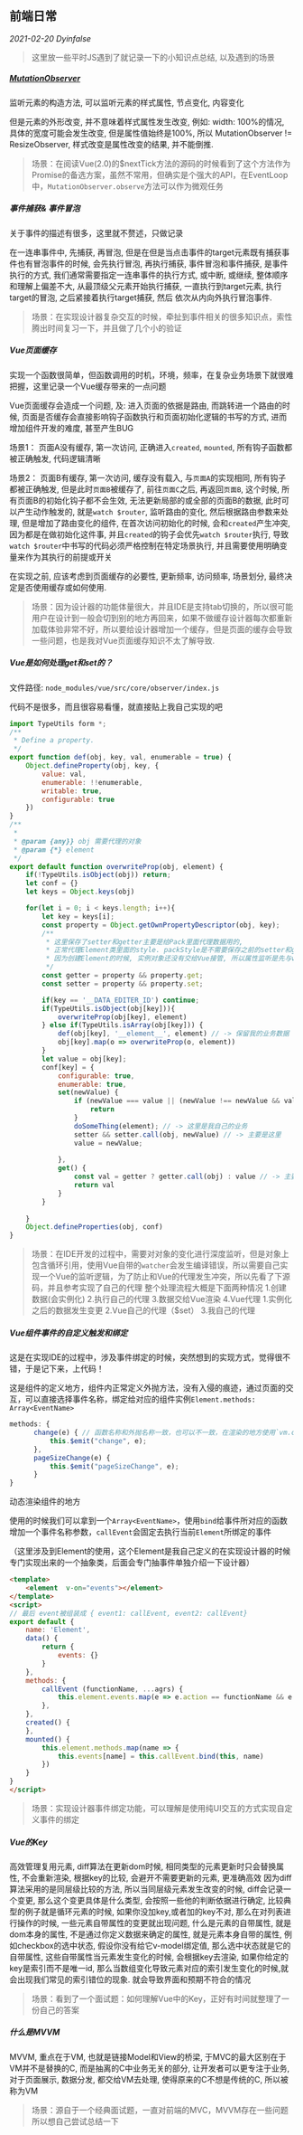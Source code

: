 ## 前端日常

*2021-02-20 Dyinfalse*

> 这里放一些平时JS遇到了就记录一下的小知识点总结, 以及遇到的场景

##### [MutationObserver](https://developer.mozilla.org/zh-CN/docs/Web/API/MutationObserver)
监听元素的构造方法, 可以监听元素的样式属性, 节点变化, 内容变化

但是元素的外形改变, 并不意味着样式属性发生改变, 例如: width: 100%的情况, 具体的宽度可能会发生改变, 但是属性值始终是100%, 所以 MutationObserver != ResizeObserver, 样式改变是属性改变的结果, 并不能倒推.

> 场景：在阅读Vue(2.0)的$nextTick方法的源码的时候看到了这个方法作为Promise的备选方案，虽然不常用，但确实是个强大的API，在EventLoop中，`MutationObserver.observe`方法可以作为微观任务


##### 事件捕获& 事件冒泡

关于事件的描述有很多，这里就不赘述，只做记录

在一连串事件中, 先捕获, 再冒泡, 但是在但是当点击事件的target元素既有捕获事件也有冒泡事件的时候, 会先执行冒泡, 再执行捕获, 事件冒泡和事件捕获, 是事件执行的方式, 我们通常需要指定一连串事件的执行方式, 或中断, 或继续, 整体顺序和理解上偏差不大, 从最顶级父元素开始执行捕获, 一直执行到target元素, 执行target的冒泡, 之后紧接着执行target捕获, 然后 依次从内向外执行冒泡事件.

> 场景：在实现设计器复杂交互的时候，牵扯到事件相关的很多知识点，索性腾出时间复习一下，并且做了几个小的验证

##### Vue页面缓存

实现一个函数很简单，但函数调用的时机，环境，频率，在复杂业务场景下就很难把握，这里记录一个Vue缓存带来的一点问题

Vue页面缓存会造成一个问题, 及: 进入页面的依据是路由, 而跳转进一个路由的时候, 页面是否缓存会直接影响钩子函数执行和页面初始化逻辑的书写的方式, 进而增加组件开发的难度, 甚至产生BUG

场景1：
页面A没有缓存, 第一次访问, 正确进入`created`, `mounted`, 所有钩子函数都被正确触发, 代码逻辑清晰

场景2：
页面B有缓存, 第一次访问, 缓存没有载入, 与`页面A`的实现相同, 所有钩子都被正确触发, 但是此时`页面B`被缓存了, 前往`页面C`之后, 再返回`页面B`, 这个时候, 所有页面B的初始化钩子都不会生效, 无法更新局部的或全部的页面B的数据, 此时可以产生动作触发的, 就是`watch $router`, 监听路由的变化, 然后根据路由参数来处理, 但是增加了路由变化的组件, 在首次访问初始化的时候, 会和`created`产生冲突, 因为都是在做初始化这件事, 并且`created`的钩子会优先`watch $router`执行, 导致`watch $router`中书写的代码必须严格控制在特定场景执行, 并且需要使用明确变量来作为其执行的前提或开关

在实现之前, 应该考虑到页面缓存的必要性, 更新频率, 访问频率, 场景划分, 最终决定是否使用缓存或如何使用.

> 场景：因为设计器的功能体量很大，并且IDE是支持tab切换的，所以很可能用户在设计到一般会切到别的地方再回来，如果不做缓存设计器每次都重新加载体验非常不好，所以要给设计器增加一个缓存，但是页面的缓存会导致一些问题，也是我对Vue页面缓存知识不太了解导致.

##### Vue是如何处理get和set的？

文件路径: `node_modules/vue/src/core/observer/index.js`

代码不是很多，而且很容易看懂，就直接贴上我自己实现的吧

```js
import TypeUtils form *;
/**
 * Define a property.
 */
export function def(obj, key, val, enumerable = true) {
    Object.defineProperty(obj, key, {
        value: val,
        enumerable: !!enumerable,
        writable: true,
        configurable: true
    })
}
/**
 * 
 * @param {any}} obj 需要代理的对象
 * @param {*} element 
 */
export default function overwriteProp(obj, element) {
    if(!TypeUtils.isObject(obj)) return;
    let conf = {}
    let keys = Object.keys(obj)

    for(let i = 0; i < keys.length; i++){
        let key = keys[i];
        const property = Object.getOwnPropertyDescriptor(obj, key);
        /**
         * 这里保存了setter和getter主要是给Pack里面代理数据用的, 
         * 正常代理Element类里面的style. packStyle是不需要保存之前的setter和getter的,
         * 因为创建Element的时候, 实例对象还没有交给Vue接管, 所以属性监听是先与vue的, vue会自动处理之前的监听
         */
        const getter = property && property.get;
        const setter = property && property.set;

        if(key == '__DATA_EDITER_ID') continue;
        if(TypeUtils.isObject(obj[key])){
            overwriteProp(obj[key], element)
        } else if(TypeUtils.isArray(obj[key])) {
            def(obj[key], '__element__', element) // -> 保留我的业务数据
            obj[key].map(o => overwriteProp(o, element))
        }
        let value = obj[key];
        conf[key] = {
            configurable: true,
            enumerable: true,
            set(newValue) {
                if (newValue === value || (newValue !== newValue && value !== value)) {
                    return
                }
                doSomeThing(element); // -> 这里是我自己的业务
                setter && setter.call(obj, newValue) // -> 主要是这里
                value = newValue;
                
            },
            get() {
                const val = getter ? getter.call(obj) : value // -> 主要是这里
                return val
            }
        }
        
    }
    Object.defineProperties(obj, conf)
}
```

> 场景：在IDE开发的过程中，需要对对象的变化进行深度监听，但是对象上包含循环引用，使用Vue自带的`watcher`会发生编译错误，所以需要自己实现一个Vue的监听逻辑，为了防止和Vue的代理发生冲突，所以先看了下源码，并且参考实现了自己的代理
> 整个处理流程大概是下面两种情况
> 1.创建数据(会实例化) 2.执行自己的代理 3.数据交给Vue渲染 4.Vue代理
> 1.实例化之后的数据发生变更 2.Vue自己的代理（$set） 3.我自己的代理

##### Vue组件事件的自定义触发和绑定

这是在实现IDE的过程中，涉及事件绑定的时候，突然想到的实现方式，觉得很不错，于是记下来，上代码！

这是组件的定义地方，组件内正常定义外抛方法，没有入侵的痕迹，通过页面的交互，可以直接选择事件名称，绑定给对应的组件实例`Element.methods: Array<EventName>`
```js
methods: {
      change(e) { // 函数名称和外抛名称一致，也可以不一致，在渲染的地方使用`vm.constructor.extendOptions.methods`获取方法内容使用正则截取
          this.$emit("change", e);
      },
      pageSizeChange(e) {
          this.$emit("pageSizeChange", e);
      }
}
```

动态渲染组件的地方

使用的时候我们可以拿到一个`Array<EventName>`，使用`bind`给事件所对应的函数增加一个事件名称参数，`callEvent`会固定去执行当前`Element`所绑定的事件

（这里涉及到Element的使用，这个Element是我自己定义的在实现设计器的时候专门实现出来的一个抽象类，后面会专门抽事件单独介绍一下设计器）

```html
<template>
    <element  v-on="events"></element>
</template>
<script>
// 最后 event被组装成 { event1: callEvent, event2: callEvent}
export default {
    name: 'Element',
    data() {
        return {
            events: {}
        }
    },
    methods: {
        callEvent (functionName, ...agrs) {
            this.element.events.map(e => e.action == functionName && e.run())
        },
    },
    created() {
    },
    mounted() {
        this.element.methods.map(name => {
            this.events[name] = this.callEvent.bind(this, name)
        })
    }
}
</script>
```

> 场景：实现设计器事件绑定功能，可以理解是使用纯UI交互的方式实现自定义事件的绑定

##### Vue的Key

高效管理复用元素, diff算法在更新dom时候, 相同类型的元素更新时只会替换属性, 不会重新渲染, 根据key的比较, 会避开不需要更新的元素, 更准确高效 因为diff算法采用的是同层级比较的方法, 所以当同层级元素发生改变的时候, diff会记录一个变更, 那么这个变更具体是什么类型, 会按照一些他的判断依据进行确定, 比较典型的例子就是循环元素的时候, 如果你没加key,或者加的key不对, 那么在对列表进行操作的时候, 一些元素自带属性的变更就出现问题, 什么是元素的自带属性, 就是dom本身的属性, 不是通过你定义数据来确定的属性, 就是元素本身自带的属性, 例如checkbox的选中状态, 假设你没有给它v-model绑定值, 那么选中状态就是它的自带属性, 这些自带属性当元素发生变化的时候, 会根据key去渲染, 如果你给定的key是索引而不是唯一id, 那么当数组变化导致元素对应的索引发生变化的时候,就会出现我们常见的索引错位的现象. 就会导致界面和预期不符合的情况

> 场景：看到了一个面试题：如何理解Vue中的Key，正好有时间就整理了一份自己的答案

##### 什么是MVVM

MVVM, 重点在于VM, 也就是链接Model和View的桥梁, 于MVC的最大区别在于VM并不是替换的C, 而是抽离的C中业务无关的部分, 让开发者可以更专注于业务, 对于页面展示, 数据分发, 都交给VM去处理, 使得原来的C不想是传统的C, 所以被称为VM

> 场景：源自于一个经典面试题，一直对前端的MVC，MVVM存在一些问题所以想自己尝试总结一下



